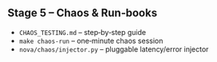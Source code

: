 ## Stage 5 – Chaos & Run‑books

* `CHAOS_TESTING.md` – step‑by‑step guide
* `make chaos-run` – one‑minute chaos session
* `nova/chaos/injector.py` – pluggable latency/error injector
